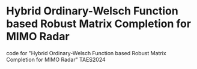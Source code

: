# Hybrid Ordinary-Welsch Function based Robust Matrix Completion for MIMO Radar
code for "Hybrid Ordinary-Welsch Function based Robust Matrix Completion for MIMO Radar" TAES2024

